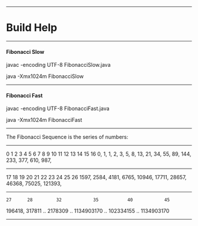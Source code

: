 ***

# Build Help 

***

#### Fibonacci Slow

javac -encoding UTF-8 FibonacciSlow.java

java -Xmx1024m FibonacciSlow

***

#### Fibonacci Fast

javac -encoding UTF-8 FibonacciFast.java

java -Xmx1024m FibonacciFast

***

The Fibonacci Sequence is the series of numbers:

------------------------------------------------------------------

0  1  2  3  4  5  6   7   8   9  10  11   12   13   14   15   16
0, 1, 1, 2, 3, 5, 8, 13, 21, 34, 55, 89, 144, 233, 377, 610, 987,

------------------------------------------------------------------

  17    18    19    20     21     22     23     24     25      26
1597, 2584, 4181, 6765, 10946, 17711, 28657, 46368, 75025, 121393, 

------------------------------------------------------------------

    27      28         32            35           40            45
196418, 317811 .. 2178309 .. 1134903170 .. 102334155 .. 1134903170

------------------------------------------------------------------

